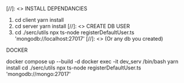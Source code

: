 [//]: <> INSTALL DEPENDANCIES
1. cd client yarn install
2. cd server yarn install
[//]: <> CREATE DB USER
3. cd ./serc/utils npx ts-node registerDefaultUser.ts 'mongodb://localhost:27017' [//]: <> (Or any db you created)


DOCKER

docker compose up --build -d
docker exec -it dev_serv /bin/bash
yarn install
cd ./serc/utils npx ts-node registerDefaultUser.ts 'mongodb://mongo:27017'